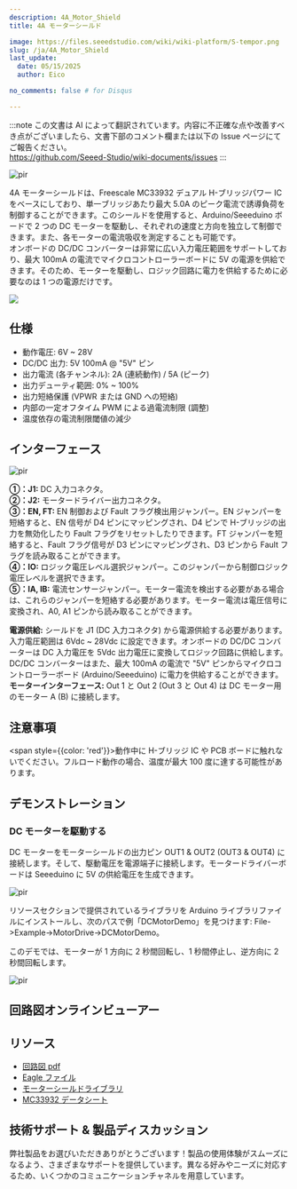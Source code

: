 ```yaml
---
description: 4A_Motor_Shield
title: 4A モーターシールド

image: https://files.seeedstudio.com/wiki/wiki-platform/S-tempor.png
slug: /ja/4A_Motor_Shield
last_update:
  date: 05/15/2025
  author: Eico 

no_comments: false # for Disqus

---
```

:::note
この文書は AI によって翻訳されています。内容に不正確な点や改善すべき点がございましたら、文書下部のコメント欄または以下の Issue ページにてご報告ください。  
https://github.com/Seeed-Studio/wiki-documents/issues
:::

<p style={{textAlign: 'center'}}><img src="https://files.seeedstudio.com/wiki/4A_Motor_Shield/img/4A_Motor_Shield_top.jpg" alt="pir" width={600} height="auto" /></p>

4A モーターシールドは、Freescale MC33932 デュアル H-ブリッジパワー IC をベースにしており、単一ブリッジあたり最大 5.0A のピーク電流で誘導負荷を制御することができます。このシールドを使用すると、Arduino/Seeeduino ボードで 2 つの DC モーターを駆動し、それぞれの速度と方向を独立して制御できます。また、各モーターの電流吸収を測定することも可能です。  
オンボードの DC/DC コンバーターは非常に広い入力電圧範囲をサポートしており、最大 100mA の電流でマイクロコントローラーボードに 5V の電源を供給できます。そのため、モーターを駆動し、ロジック回路に電力を供給するために必要なのは 1 つの電源だけです。  

<p style={{textAlign: 'center'}}><a href="https://www.seeedstudio.com/4A-Motor-Shield-p-1954.html" target="_blank"><img src="https://files.seeedstudio.com/wiki/Seeed-WiKi/docs/images/300px-Get_One_Now_Banner-ragular.png" /></a></p>

## 仕様

- 動作電圧: 6V ~ 28V  
- DC/DC 出力: 5V 100mA @ "5V" ピン  
- 出力電流 (各チャンネル): 2A (連続動作) / 5A (ピーク)  
- 出力デューティ範囲: 0% ~ 100%  
- 出力短絡保護 (VPWR または GND への短絡)  
- 内部の一定オフタイム PWM による過電流制限 (調整)  
- 温度依存の電流制限閾値の減少  

## インターフェース

<p style={{textAlign: 'center'}}><img src="https://files.seeedstudio.com/wiki/4A_Motor_Shield/img/4a_motor_shield_top_view.jpeg" alt="pir" width={600} height="auto" /></p>

**①：J1:** DC 入力コネクタ。  
**②：J2:** モータードライバー出力コネクタ。  
**③：EN, FT:** EN 制御および Fault フラグ検出用ジャンパー。EN ジャンパーを短絡すると、EN 信号が D4 ピンにマッピングされ、D4 ピンで H-ブリッジの出力を無効化したり Fault フラグをリセットしたりできます。FT ジャンパーを短絡すると、Fault フラグ信号が D3 ピンにマッピングされ、D3 ピンから Fault フラグを読み取ることができます。  
**④：IO:** ロジック電圧レベル選択ジャンパー。このジャンパーから制御ロジック電圧レベルを選択できます。  
**⑤：IA, IB:** 電流センサージャンパー。モーター電流を検出する必要がある場合は、これらのジャンパーを短絡する必要があります。モーター電流は電圧信号に変換され、A0, A1 ピンから読み取ることができます。  

**電源供給:** シールドを J1 (DC 入力コネクタ) から電源供給する必要があります。入力電圧範囲は 6Vdc ~ 28Vdc に設定できます。オンボードの DC/DC コンバーターは DC 入力電圧を 5Vdc 出力電圧に変換してロジック回路に供給します。DC/DC コンバーターはまた、最大 100mA の電流で "5V" ピンからマイクロコントローラーボード (Arduino/Seeeduino) に電力を供給することができます。  
**モーターインターフェース:** Out 1 と Out 2 (Out 3 と Out 4) は DC モーター用のモーター A (B) に接続します。  

## 注意事項

<span style={{color: 'red'}}>動作中に H-ブリッジ IC や PCB ボードに触れないでください。フルロード動作の場合、温度が最大 100 度に達する可能性があります。</span>

## デモンストレーション

### DC モーターを駆動する

DC モーターをモーターシールドの出力ピン OUT1 & OUT2 (OUT3 & OUT4) に接続します。そして、駆動電圧を電源端子に接続します。モータードライバーボードは Seeeduino に 5V の供給電圧を生成できます。

<p style={{textAlign: 'center'}}><img src="https://files.seeedstudio.com/wiki/4A_Motor_Shield/img/Drive_DC_Motor.png" alt="pir" width={600} height="auto" /></p>

リソースセクションで提供されているライブラリを Arduino ライブラリファイルにインストールし、次のパスで例「DCMotorDemo」を見つけます: File->Example->MotorDrive->DCMotorDemo。  

このデモでは、モーターが 1 方向に 2 秒間回転し、1 秒間停止し、逆方向に 2 秒間回転します。

<p style={{textAlign: 'center'}}><img src="https://files.seeedstudio.com/wiki/4A_Motor_Shield/img/DC_Motor_Code.jpg" alt="pir" width={600} height="auto" /></p>

## 回路図オンラインビューアー

<div className="altium-ecad-viewer" data-project-src="https://files.seeedstudio.com/wiki/4A_Motor_Shield/res/4A_MOTOR_Shield_v1.0.zip" style={{borderRadius: '0px 0px 4px 4px', height: 500, borderStyle: 'solid', borderWidth: 1, borderColor: 'rgb(241, 241, 241)', overflow: 'hidden', maxWidth: 1280, maxHeight: 700, boxSizing: 'border-box'}}>
</div>

## リソース

- [回路図 pdf](https://files.seeedstudio.com/wiki/4A_Motor_Shield/res/4A_MOTOR_Shield_v1.0.pdf)  
- [Eagle ファイル](https://files.seeedstudio.com/wiki/4A_Motor_Shield/res/4A_MOTOR_Shield_v1.0.zip)  
- [モーターシールドライブラリ](https://files.seeedstudio.com/wiki/4A_Motor_Shield/res/MotorDriver20121210.zip)  
- [MC33932 データシート](https://files.seeedstudio.com/wiki/4A_Motor_Shield/res/MC33932.pdf)  

## 技術サポート & 製品ディスカッション

弊社製品をお選びいただきありがとうございます！製品の使用体験がスムーズになるよう、さまざまなサポートを提供しています。異なる好みやニーズに対応するため、いくつかのコミュニケーションチャネルを用意しています。

<div class="button_tech_support_container">
<a href="https://forum.seeedstudio.com/" class="button_forum"></a> 
<a href="https://www.seeedstudio.com/contacts" class="button_email"></a>
</div>

<div class="button_tech_support_container">
<a href="https://discord.gg/eWkprNDMU7" class="button_discord"></a> 
<a href="https://github.com/Seeed-Studio/wiki-documents/discussions/69" class="button_discussion"></a>
</div>